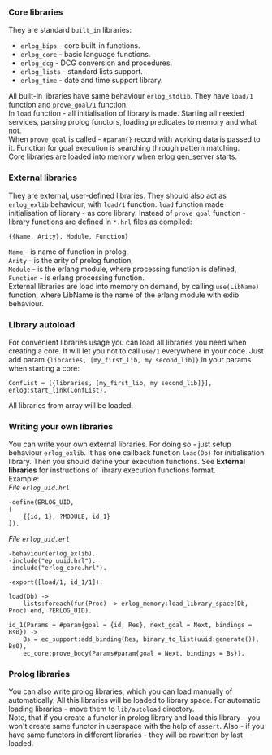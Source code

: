 ### Core libraries
They are standard `built_in` libraries:
 
 * `erlog_bips` - core built-in functions.  
 * `erlog_core` - basic language functions.  
 * `erlog_dcg` - DCG conversion and procedures.  
 * `erlog_lists` - standard lists support.  
 * `erlog_time` - date and time support library.  

All built-in libraries have same behaviour `erlog_stdlib`. They have `load/1` function and `prove_goal/1` function.  
In `load` function - all initialisation of library is made. Starting all needed services, parsing prolog functors, 
loading predicates to memory and what not.  
When `prove_goal` is called - `#param{}` record with working data is passed to it. Function for goal execution is 
searching through pattern matching.  
Core libraries are loaded into memory when erlog gen_server starts.

### External libraries
They are external, user-defined libraries. They should also act as `erlog_exlib` behaviour, with `load/1` function.
`load` function made initialisation of library - as core library. Instead of `prove_goal` function - library functions
are defined in `*.hrl` files as compiled:  

    {{Name, Arity}, Module, Function}
`Name` - is name of function in prolog,  
`Arity` - is the arity of prolog function,  
`Module` - is the erlang module, where processing function is defined,  
`Function` - is erlang processing function.  
External libraries are load into memory on demand, by calling `use(LibName)` function, where LibName is the name of the 
erlang module with exlib behaviour.

### Library autoload
For convenient libraries usage you can load all libraries you need when creating a core. It will let you not to call `use/1`
everywhere in your code. Just add param `{libraries, [my_first_lib, my second_lib]}` in your params when starting a core:

    ConfList = [{libraries, [my_first_lib, my second_lib]}],
    erlog:start_link(ConfList).
All libraries from array will be loaded.
    
### Writing your own libraries
You can write your own external libraries. For doing so - just setup behaviour `erlog_exlib`. It has one callback function
`load(Db)` for initialisation library. Then you should define your execution functions. See __External libraries__ for 
instructions of library execution functions format.  
Example:  
_File `erlog_uid.hrl`_
    
    -define(ERLOG_UID,
	[
		{{id, 1}, ?MODULE, id_1}
	]).
_File `erlog_uid.erl`_	
	
	-behaviour(erlog_exlib).
    -include("ep_uuid.hrl").
    -include("erlog_core.hrl").
    
    -export([load/1, id_1/1]).
    
    load(Db) ->
	    lists:foreach(fun(Proc) -> erlog_memory:load_library_space(Db, Proc) end, ?ERLOG_UID).

    id_1(Params = #param{goal = {id, Res}, next_goal = Next, bindings = Bs0}) ->
	    Bs = ec_support:add_binding(Res, binary_to_list(uuid:generate()), Bs0),
	    ec_core:prove_body(Params#param{goal = Next, bindings = Bs}).
	    
### Prolog libraries
You can also write prolog libraries, which you can load manually of automatically. All this libraries will be loaded to 
library space. For automatic loading libraries - move them to `lib/autoload` directory.  
Note, that if you create a functor in prolog library and load this library - you won't create same functor in userspace with
the help of `assert`. Also - if you have same functors in different libraries - they will be rewritten by last loaded.